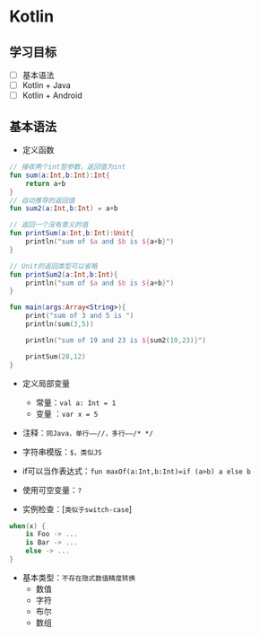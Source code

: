 # Kotlin

## 学习目标
+ [ ] 基本语法
+ [ ] Kotlin + Java
+ [ ] Kotlin + Android

## 基本语法
+ 定义函数

```kotlin
// 接收两个int型参数，返回值为int
fun sum(a:Int,b:Int):Int{
    return a+b
}
// 自动推导的返回值
fun sum2(a:Int,b:Int) = a+b

// 返回一个没有意义的值
fun printSum(a:Int,b:Int):Unit{
    println("sum of $a and $b is ${a+b}")
}

// Unit的返回类型可以省略
fun printSum2(a:Int,b:Int){
    println("sum of $a and $b is ${a+b}")
}

fun main(args:Array<String>){
    print("sum of 3 and 5 is ")
    println(sum(3,5))

    println("sum of 19 and 23 is ${sum2(19,23)}")

    printSum(28,12)
}
```

+ 定义局部变量
	+ 常量：`val a: Int = 1`
	+ 变量 ：`var x = 5`

+ 注释：`同Java，单行——//，多行——/* */`
+ 字符串模版：`$，类似JS`
+ if可以当作表达式：`fun maxOf(a:Int,b:Int)=if (a>b) a else b` 
+ 使用可空变量：`?`
+ 实例检查：[`类似于switch-case`]

```kotlin
when(x) { 
	is Foo -> ...
	is Bar -> ...
	else -> ...
}
```	

+ 基本类型：`不存在隐式数值精度转换`
	+ 数值
	+ 字符
	+ 布尔
	+ 数组 
